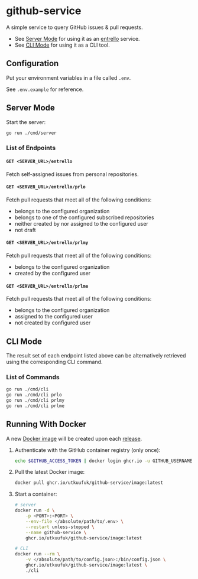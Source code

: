 # github-service
A simple service to query GitHub issues & pull requests.
* See [Server Mode](#server-mode) for using it as an [entrello](https://github.com/utkuufuk/entrello) service.
* See [CLI Mode](#cli-mode) for using it as a CLI tool.

## Configuration
Put your environment variables in a file called `.env`.

See `.env.example` for reference.


## Server Mode
Start the server:
```sh
go run ./cmd/server
```

### List of Endpoints
#### `GET <SERVER_URL>/entrello`
Fetch self-assigned issues from personal repositories.

#### `GET <SERVER_URL>/entrello/prlo`
Fetch pull requests that meet all of the following conditions:
- belongs to the configured organization
- belongs to one of the configured subscribed repositories
- neither created by nor assigned to the configured user
- not draft

#### `GET <SERVER_URL>/entrello/prlmy`
Fetch pull requests that meet all of the following conditions:
- belongs to the configured organization
- created by the configured user

#### `GET <SERVER_URL>/entrello/prlme`
Fetch pull requests that meet all of the following conditions:
- belongs to the configured organization
- assigned to the configured user
- not created by configured user

## CLI Mode
The result set of each endpoint listed above can be alternatively retrieved using the corresponding CLI command.

### List of Commands
```sh
go run ./cmd/cli
go run ./cmd/cli prlo
go run ./cmd/cli prlmy
go run ./cmd/cli prlme
```

## Running With Docker
A new [Docker image](https://github.com/utkuufuk?tab=packages&repo_name=github-service) will be created upon each [release](https://github.com/utkuufuk/github-service/releases).

1. Authenticate with the GitHub container registry (only once):
    ```sh
    echo $GITHUB_ACCESS_TOKEN | docker login ghcr.io -u GITHUB_USERNAME --password-stdin
    ```

2. Pull the latest Docker image:
    ```sh
    docker pull ghcr.io/utkuufuk/github-service/image:latest
    ```

3. Start a container:
    ```sh
    # server
    docker run -d \
        -p <PORT>:<PORT> \
        --env-file </absolute/path/to/.env> \
        --restart unless-stopped \
        --name github-service \
        ghcr.io/utkuufuk/github-service/image:latest

    # CLI
    docker run --rm \
        -v </absolute/path/to/config.json>:/bin/config.json \
        ghcr.io/utkuufuk/github-service/image:latest \
        ./cli
    ```

